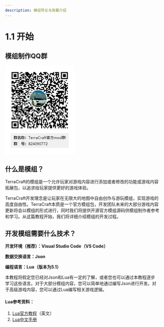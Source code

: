 ```yaml
---
description: 模组导论与简要介绍
---
```


# 1.1 开始

## 模组制作QQ群

![](../../../.gitbook/assets/terracraft-guan-fang-mod-qun-qun-er-wei-ma-.png)

## 什么是模组？

TerraCraft的模组是一个允许玩家对游戏内容进行添加或者修改的功能或游戏内容拓展包，以追求给玩家提供更好的游戏体验。

TerraCraft开发理念是让玩家在无限大的地图中自由创作与游玩模组，实现游戏的高度自由性。TerraCraft本质是一个官方模组包，开发团队未来的大部分游戏内容更新将会以模组的形式进行，同时我们将提供开源官方模组源码供模组制作者参考和学习。从这篇教程开始，我们将详细介绍模组的开发过程。

## 开发模组需要什么技术？

**开发环境（推荐）：Visual Studio Code（VS Code）**

**数据交换语言：Json**

**编程语言：Lua（版本为5.1）**

本教程将假定您已经对Json和Lua有一定的了解，或者您也可以通过本教程逐步学习这些语言。对于大部分模组内容，您可以简单地通过编写Json进行开发。对于高级游戏内容，您可以通过Lua编写相关游戏逻辑。

#### Lua参考资料：

1. [Lua官方教程](http://lua-users.org/wiki/LearningLua)（英文）
2. [Lua中文手册](https://www.codingnow.com/2000/download/lua_manual.html)

